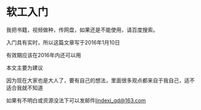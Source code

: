 软工入门
=======

我把书籍，视频做种，传网盘，如果还是不能使用，请百度搜索。

入门具有实时，所以这篇文章写于2016年1月10日

有效期应该在2016年内还可以用

本文主要为建议

因为现在大家也是大人了，要有自己的想法，里面很多观点都来自于我自己，适不适合我就不知道

如果有不明白或资源没法下可以发邮件[lindexi_gd@163.com](mailto:lindexi_gd@163.com)

